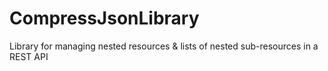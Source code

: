 # CompressJsonLibrary
Library for managing nested resources &amp; lists of nested sub-resources in a REST API
